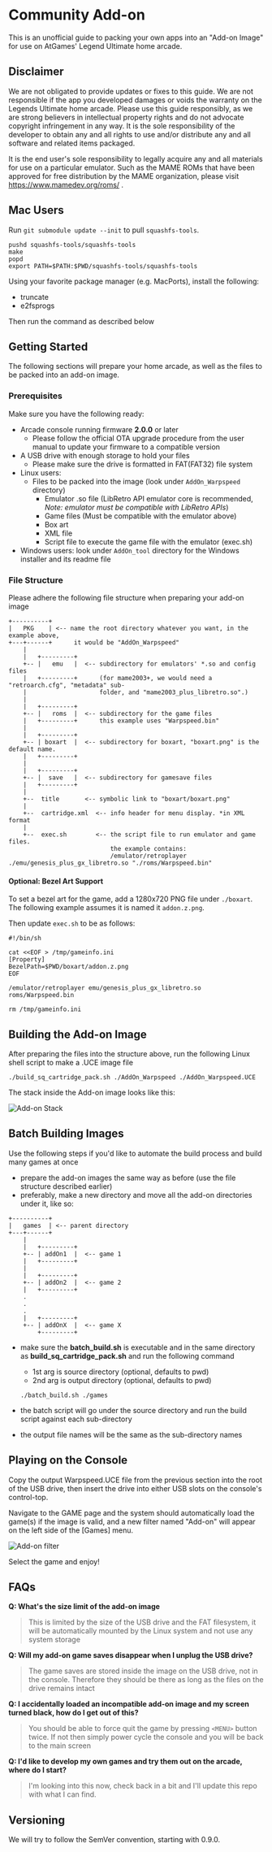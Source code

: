# Community Add-on

This is an unofficial guide to packing your own apps into an "Add-on Image" for use on AtGames' Legend Ultimate home arcade.

## Disclaimer
We are not obligated to provide updates or fixes to this guide. We are not responsible if the app you developed damages or voids the warranty on the Legends Ultimate home arcade. Please use this guide responsibly, as we are strong believers in intellectual property rights and do not advocate copyright infringement in any way. It is the sole responsibility of the developer to obtain any and all rights to use and/or distribute any and all software and related items packaged.

It is the end user's sole responsibility to legally acquire any and all materials for use on a particular emulator. Such as the MAME ROMs that have been approved for free distribution by the MAME organization, please visit https://www.mamedev.org/roms/ . 

## Mac Users

Run `git submodule update --init` to pull `squashfs-tools`.

```shell
pushd squashfs-tools/squashfs-tools
make
popd
export PATH=$PATH:$PWD/squashfs-tools/squashfs-tools
```

Using your favorite package manager (e.g. MacPorts), install the following:

* truncate
* e2fsprogs

Then run the command as described below

## Getting Started
The following sections will prepare your home arcade, as well as the files to be packed into an add-on image.

### Prerequisites
Make sure you have the following ready:

- Arcade console running firmware **2.0.0** or later
  - Please follow the official OTA upgrade procedure from the user manual to update your firmware to a compatible version
- A USB drive with enough storage to hold your files
  - Please make sure the drive is formatted in FAT(FAT32) file system
- Linux users: 
  - Files to be packed into the image (look under `AddOn_Warpspeed` directory)
    - Emulator .so file (LibRetro API emulator core is recommended, *Note: emulator must be compatible with LibRetro APIs*)
    - Game files (Must be compatible with the emulator above)
    - Box art 
    - XML file
    - Script file to execute the game file with the emulator (exec.sh)
- Windows users: look under `AddOn_tool` directory for the Windows installer and its readme file

### File Structure

Please adhere the following file structure when preparing your add-on image

```
+----------+ 
|   PKG    | <-- name the root directory whatever you want, in the example above,
+---+------+      it would be "AddOn_Warpspeed"
    |
    |   +---------+ 
    +-- |   emu   |  <-- subdirectory for emulators' *.so and config files
    |   +---------+      (for mame2003+, we would need a "retroarch.cfg", "metadata" sub-
    |                    folder, and "mame2003_plus_libretro.so".)
    |
    |   +---------+ 
    +-- |   roms  |  <-- subdirectory for the game files 
    |   +---------+      this example uses "Warpspeed.bin"
    |                    
    |   +---------+ 
    +-- | boxart  |  <-- subdirectory for boxart, "boxart.png" is the default name.
    |   +---------+
    |
    |   +---------+ 
    +-- |  save   |  <-- subdirectory for gamesave files
    |   +---------+
    |   
    +--  title       <-- symbolic link to "boxart/boxart.png"
    |   
    +--  cartridge.xml  <-- info header for menu display. *in XML format
    |   
    +--  exec.sh        <-- the script file to run emulator and game files.
                            the example contains:
                            /emulator/retroplayer ./emu/genesis_plus_gx_libretro.so "./roms/Warpspeed.bin"
```
#### Optional: Bezel Art Support

To set a bezel art for the game, add a 1280x720 PNG file under `./boxart`. The following example assumes it is
named it `addon.z.png`.

Then update `exec.sh` to be as follows:

```shell
#!/bin/sh

cat <<EOF > /tmp/gameinfo.ini
[Property]
BezelPath=$PWD/boxart/addon.z.png
EOF

/emulator/retroplayer emu/genesis_plus_gx_libretro.so roms/Warpspeed.bin

rm /tmp/gameinfo.ini
```

## Building the Add-on Image

After preparing the files into the structure above, run the following Linux shell script to make a .UCE image file

```shell
./build_sq_cartridge_pack.sh ./AddOn_Warpspeed ./AddOn_Warpspeed.UCE
```

The stack inside the Add-on image looks like this:

![Add-on Stack](addOnStack.png)

## Batch Building Images

Use the following steps if you'd like to automate the build process and build many games at once

- prepare the add-on images the same way as before (use the file structure described earlier)
- preferably, make a new directory and move all the add-on directories under it, like so:
```
+----------+ 
|   games  | <-- parent directory
+---+------+      
    |
    |   +---------+ 
    +-- | addOn1  |  <-- game 1
    |   +---------+      
    |     
    |   +---------+ 
    +-- | addOn2  |  <-- game 2
    |   +---------+      
    .
    .
    .
    |   +---------+ 
    +-- | addOnX  |  <-- game X
        +---------+      
```
- make sure the **batch_build.sh** is executable and in the same directory as **build_sq_cartridge_pack.sh** and run the following command 

  - 1st arg is source directory (optional, defaults to pwd)
  - 2nd arg is output directory (optional, defaults to pwd)
  
  ```shell
  ./batch_build.sh ./games 
  ```

- the batch script will go under the source directory and run the build script against each sub-directory
- the output file names will be the same as the sub-directory names

## Playing on the Console

Copy the output Warpspeed.UCE file from the previous section into the root of the USB drive, then insert the drive into either USB slots on the console's control-top. 

Navigate to the GAME page and the system should automatically load the game(s) if the image is valid, and a new filter named "Add-on" will appear on the left side of the [Games] menu.

![Add-on filter](arcade_filter.jpg)

Select the game and enjoy!

## FAQs

**Q: What's the size limit of the add-on image**
> This is limited by the size of the USB drive and the FAT filesystem, it will be automatically mounted by the Linux system and not use any system storage

**Q: Will my add-on game saves disappear when I unplug the USB drive?**
> The game saves are stored inside the image on the USB drive, not in the console. Therefore they should be there as long as the files on the drive remains intact

**Q: I accidentally loaded an incompatible add-on image and my screen turned black, how do I get out of this?**
> You should be able to force quit the game by pressing `<MENU>` button twice. If not then simply power cycle the console and you will be back to the main screen

**Q: I'd like to develop my own games and try them out on the arcade, where do I start?**
> I'm looking into this now, check back in a bit and I'll update this repo with what I can find.

## Versioning 
We will try to follow the SemVer convention, starting with 0.9.0.
